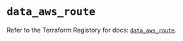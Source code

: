 # `data_aws_route`

Refer to the Terraform Registory for docs: [`data_aws_route`](https://registry.terraform.io/providers/hashicorp/aws/4.63.0/docs/data-sources/route).
